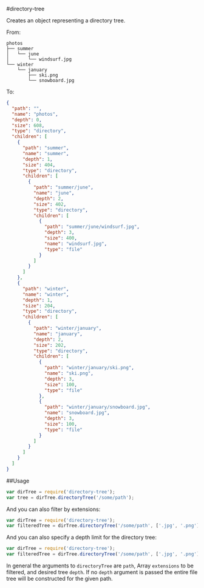 #directory-tree

Creates an object representing a directory tree.

From:

```
photos
├── summer
│   └── june
│       └── windsurf.jpg
└── winter
    └── january
        ├── ski.png
        └── snowboard.jpg
```

To:

```json
{
  "path": "",
  "name": "photos",
  "depth": 0,
  "size": 608,
  "type": "directory",
  "children": [
    {
      "path": "summer",
      "name": "summer",
      "depth": 1,
      "size": 404,
      "type": "directory",
      "children": [
        {
          "path": "summer/june",
          "name": "june",
          "depth": 2,
          "size": 402,
          "type": "directory",
          "children": [
            {
              "path": "summer/june/windsurf.jpg",
              "depth": 3,
              "size": 400,
              "name": "windsurf.jpg",
              "type": "file"
            }
          ]
        }
      ]
    },
    {
      "path": "winter",
      "name": "winter",
      "depth": 1,
      "size": 204,
      "type": "directory",
      "children": [
        {
          "path": "winter/january",
          "name": "january",
          "depth": 2,
          "size": 202,
          "type": "directory",
          "children": [
            {
              "path": "winter/january/ski.png",
              "name": "ski.png",
              "depth": 3,
              "size": 100,
              "type": "file"
            },
            {
              "path": "winter/january/snowboard.jpg",
              "name": "snowboard.jpg",
              "depth": 3,
              "size": 100,
              "type": "file"
            }
          ]
        }
      ]
    }
  ]
}
```

##Usage

```javascript
var dirTree = require('directory-tree');
var tree = dirTree.directoryTree('/some/path');
```

And you can also filter by extensions:

```javascript
var dirTree = require('directory-tree');
var filteredTree = dirTree.directoryTree('/some/path', ['.jpg', '.png']);
```


And you can also specify a depth limit for the directory tree:

```javascript
var dirTree = require('directory-tree');
var filteredTree = dirTree.directoryTree('/some/path', ['.jpg', '.png'], 2);
```


In general the arguments to `directoryTree` are `path`, Array `extensions` to be filtered, and desired
 tree `depth`. If no `depth` argument is passed the entire file tree will be
 constructed for the given path.
